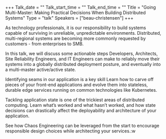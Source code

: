 +++
Talk_date = ""
Talk_start_time = ""
Talk_end_time = ""
Title = "Going Multi-Master: Making Practical Decisions When Building Distributed Systems"
Type = "talk"
Speakers = ["beau-christensen"]
+++

As technology professionals, it is our responsibility to build systems capable of surviving in unreliable, unpredictable environments. Distributed, multi-regional systems are becoming more commonly requested by customers - from enterprises to SMB.

In this talk, we will discuss some actionable steps Developers, Architects, Site Reliability Engineers, and IT Engineers can make to reliably move their systems into a globally distributed deployment posture, and eventually into a multi-master active/active state.

Identifying seams in our application is a key skill Learn how to carve off pieces of your front-end applications and evolve them into stateless, durable edge services running on common technologies like Kubernetes.

Tackling application state is one of the trickiest areas of distributed computing. Learn what’s worked and what hasn’t worked, and how state decisions can drastically affect the deployability and architecture of your application.

See how Chaos Engineering can be leveraged from the start to encourage responsible design choices while architecting your services.:w


